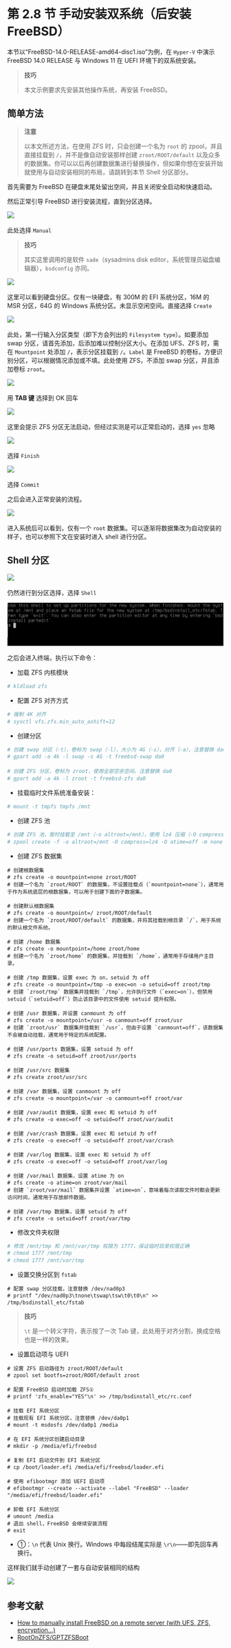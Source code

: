 # 第 2.8 节 手动安装双系统（后安装 FreeBSD）

本节以“FreeBSD-14.0-RELEASE-amd64-disc1.iso”为例，在 `Hyper-V` 中演示 FreeBSD 14.0 RELEASE 与 Windows 11 在 UEFI 环境下的双系统安装。

>**技巧**
>
>本文示例要求先安装其他操作系统，再安装 FreeBSD。

## 简单方法

> **注意**
>
> 以本文所述方法，在使用 ZFS 时，只会创建一个名为 `root` 的 zpool，并且直接挂载到 `/`，并不是像自动安装那样创建 `zroot/ROOT/default` 以及众多的数据集。你可以以后再创建数据集进行替换操作，但如果你想在安装开始就使用与自动安装相同的布局，请跳转到本节 Shell 分区部分。

首先需要为 FreeBSD 在硬盘末尾处留出空间，并且关闭安全启动和快速启动。

然后正常引导 FreeBSD 进行安装流程，直到分区选择。

![](../.gitbook/assets/shuangxitong1.png)

此处选择 `Manual`

>**技巧**
>
>其实这里调用的是软件 `sade`（sysadmins disk editor，系统管理员磁盘编辑器），`bsdconfig` 亦同。

![](../.gitbook/assets/shuangxitong2.png)

这里可以看到硬盘分区。仅有一块硬盘，有 300M 的 EFI 系统分区，16M 的 MSR 分区，64G 的 Windows 系统分区。未显示空闲空间。直接选择 `Create`

![](../.gitbook/assets/shuangxitong3.png)

此处，第一行输入分区类型（即下方会列出的 `Filesystem type`）。如要添加 swap 分区，请首先添加，后添加难以控制分区大小。在添加 UFS、ZFS 时，需在 `Mountpoint` 处添加 `/`，表示分区挂载到 `/`。`Label` 是 FreeBSD 的卷标，方便识别分区，可以根据情况添加或不填。此处使用 ZFS，不添加 swap 分区，并且添加卷标 `zroot`。

![](../.gitbook/assets/shuangxitong4.png)

用 **TAB 键** 选择到 OK 回车

![](../.gitbook/assets/shuangxitong5.png)

这里会提示 ZFS 分区无法启动，但经过实测是可以正常启动的，选择 `yes` 忽略

![](../.gitbook/assets/shuangxitong6.png)

选择 `Finish`

![](../.gitbook/assets/shuangxitong7.png)

选择 `Commit`

之后会进入正常安装的流程。

![](../.gitbook/assets/shuangxitong8.png)

进入系统后可以看到，仅有一个 `root` 数据集。可以逐渐将数据集改为自动安装的样子，也可以参照下文在安装时进入 shell 进行分区。

## Shell 分区

![](../.gitbook/assets/shuangxitong9.png)

仍然进行到分区选择，选择 `Shell`

![](../.gitbook/assets/shuangxitong10.png)

之后会进入终端，执行以下命令：

- 加载 ZFS 内核模块

```sh
# kldload zfs
```

- 配置 ZFS 对齐方式

```sh
# 强制 4K 对齐
# sysctl vfs.zfs.min_auto_ashift=12
```

- 创建分区

```sh
# 创建 swap 分区（-t），卷标为 swap（-l），大小为 4G（-s），对齐（-a），注意替换 da0
# gpart add -a 4k -l swap -s 4G -t freebsd-swap da0

# 创建 ZFS 分区，卷标为 zroot，使用全部空余空间，注意替换 da0
# gpart add -a 4k -l zroot -t freebsd-zfs da0
```

- 挂载临时文件系统准备安装：
  
```sh
# mount -t tmpfs tmpfs /mnt
```

- 创建 ZFS 池

```sh
# 创建 ZFS 池，暂时挂载至 /mnt（-o altroot=/mnt），使用 lz4 压缩（-O compress=lz4。可换成 zstd 等），关闭时间标签（-O atime=off），/dev/gpt/zroot 是我们刚建立的卷标
# zpool create -f -o altroot=/mnt -O compress=lz4 -O atime=off -m none zroot /dev/gpt/zroot
```

- 创建 ZFS 数据集

```
# 创建根数据集
# zfs create -o mountpoint=none zroot/ROOT
# 创建一个名为 `zroot/ROOT` 的数据集，不设置挂载点（`mountpoint=none`），通常用于作为系统底层的根数据集，可以用于创建下面的子数据集。

# 创建默认根数据集
# zfs create -o mountpoint=/ zroot/ROOT/default
# 创建一个名为 `zroot/ROOT/default` 的数据集，并将其挂载到根目录 `/`，用于系统的默认根文件系统。

# 创建 /home 数据集
# zfs create -o mountpoint=/home zroot/home
# 创建一个名为 `zroot/home` 的数据集，并挂载到 `/home`，通常用于存储用户主目录。

# 创建 /tmp 数据集，设置 exec 为 on，setuid 为 off
# zfs create -o mountpoint=/tmp -o exec=on -o setuid=off zroot/tmp
# 创建 `zroot/tmp` 数据集并挂载到 `/tmp`，允许执行文件（`exec=on`），但禁用 setuid（`setuid=off`）防止该目录中的文件使用 setuid 提升权限。

# 创建 /usr 数据集，并设置 canmount 为 off
# zfs create -o mountpoint=/usr -o canmount=off zroot/usr
# 创建 `zroot/usr` 数据集并挂载到 `/usr`，但由于设置 `canmount=off`，该数据集不会被自动挂载，通常用于特定的系统配置。

# 创建 /usr/ports 数据集，设置 setuid 为 off
# zfs create -o setuid=off zroot/usr/ports

# 创建 /usr/src 数据集
# zfs create zroot/usr/src

# 创建 /var 数据集，设置 canmount 为 off
# zfs create -o mountpoint=/var -o canmount=off zroot/var

# 创建 /var/audit 数据集，设置 exec 和 setuid 为 off
# zfs create -o exec=off -o setuid=off zroot/var/audit

# 创建 /var/crash 数据集，设置 exec 和 setuid 为 off
# zfs create -o exec=off -o setuid=off zroot/var/crash

# 创建 /var/log 数据集，设置 exec 和 setuid 为 off
# zfs create -o exec=off -o setuid=off zroot/var/log

# 创建 /var/mail 数据集，设置 atime 为 on
# zfs create -o atime=on zroot/var/mail
# 创建 `zroot/var/mail` 数据集并设置 `atime=on`，意味着每次读取文件时都会更新访问时间，通常用于存放邮件数据。

# 创建 /var/tmp 数据集，设置 setuid 为 off
# zfs create -o setuid=off zroot/var/tmp
```

- 修改文件夹权限

```sh
# 修改 /mnt/tmp 和 /mnt/var/tmp 权限为 1777，保证临时目录权限正确
# chmod 1777 /mnt/tmp
# chmod 1777 /mnt/var/tmp
```

- 设置交换分区到 `fstab`

```
# 配置 swap 分区挂载，注意替换 /dev/nad0p3
# printf "/dev/nad0p3\tnone\tswap\tsw\t0\t0\n" >> /tmp/bsdinstall_etc/fstab
```
>**技巧**
>
>`\t` 是一个转义字符，表示按了一次 Tab 键，此处用于对齐分割，换成空格也是一样的效果。

- 设置启动项与 UEFI

```
# 设置 ZFS 启动路径为 zroot/ROOT/default
# zpool set bootfs=zroot/ROOT/default zroot

# 配置 FreeBSD 启动时加载 ZFS①
# printf 'zfs_enable="YES"\n' >> /tmp/bsdinstall_etc/rc.conf

# 挂载 EFI 系统分区
# 挂载现有 EFI 系统分区，注意替换 /dev/da0p1
# mount -t msdosfs /dev/da0p1 /media

# 在 EFI 系统分区创建启动目录
# mkdir -p /media/efi/freebsd

# 复制 EFI 启动文件到 EFI 系统分区
# cp /boot/loader.efi /media/efi/freebsd/loader.efi

# 使用 efibootmgr 添加 UEFI 启动项
# efibootmgr --create --activate --label "FreeBSD" --loader "/media/efi/freebsd/loader.efi"

# 卸载 EFI 系统分区
# umount /media
# 退出 shell，FreeBSD 会继续安装流程
# exit  
```

- ①：`\n` 代表 Unix 换行。Windows 中每段结尾实际是 `\r\n`——即先回车再换行。

这样我们就手动创建了一套与自动安装相同的结构

![](../.gitbook/assets/shuangxitong11.png)

## 参考文献

- [How to manually install FreeBSD on a remote server (with UFS, ZFS, encryption...)](https://stanislas.blog/2018/12/how-to-install-freebsd-server/)
- [RootOnZFS/GPTZFSBoot](https://wiki.freebsd.org/RootOnZFS/GPTZFSBoot)
